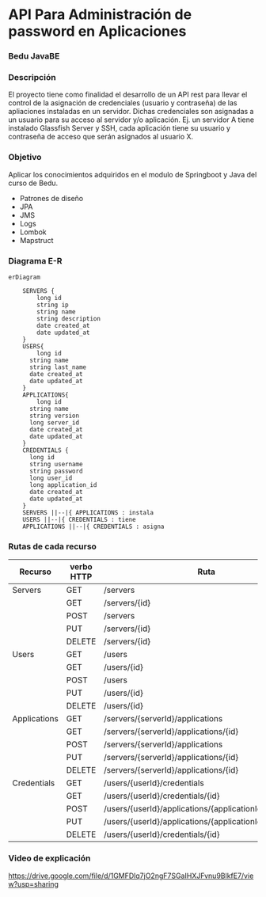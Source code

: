 # API Para Administración de password en Aplicaciones
### Bedu JavaBE
### Descripción
El proyecto tiene como finalidad el desarrollo de un API rest para llevar el control de la asignación de credenciales (usuario y contraseña) de las apliaciones instaladas en un servidor. Dichas credenciales son asignadas a un usuario para su acceso al servidor y/o aplicación. Ej. un servidor A tiene instalado Glassfish Server y SSH, cada aplicación tiene su usuario y contraseña de acceso que serán asignados al usuario X.

### Objetivo
Aplicar los conocimientos adquiridos en el modulo de Springboot  y Java del curso de Bedu.

 - Patrones de diseño
 - JPA
 - JMS
 - Logs
 - Lombok
 - Mapstruct

### Diagrama E-R
```mermaid
erDiagram
    
    SERVERS {
        long id
        string ip
        string name
        string description
        date created_at
        date updated_at
    }
    USERS{
	    long id
      string name
      string last_name
      date created_at
      date updated_at
    }
    APPLICATIONS{
	    long id
      string name
      string version
      long server_id
      date created_at
      date updated_at
    }
    CREDENTIALS {
      long id
      string username
      string password
      long user_id
      long application_id
      date created_at
      date updated_at
    }
    SERVERS ||--|{ APPLICATIONS : instala
    USERS ||--|{ CREDENTIALS : tiene
    APPLICATIONS ||--|{ CREDENTIALS : asigna
```

### Rutas de cada recurso
| Recurso |verbo HTTP  |	Ruta |
|--|--|--|
| Servers |  GET| /servers |
|  |GET  | /servers/{id} |
|  |POST | /servers |
|  |PUT  |/servers/{id}  |
|  |DELETE  | /servers/{id} |
| Users | GET |/users  |
|  |GET  | /users/{id} |
|  |POST | /users |
|  |PUT  | /users/{id} |
|  |DELETE  | /users/{id} |
| Applications | GET  | /servers/{serverId}/applications |
|  |GET  | /servers/{serverId}/applications/{id} |
|  |POST | /servers/{serverId}/applications |
|  |PUT  | /servers/{serverId}/applications/{id} |
|  |DELETE  | /servers/{serverId}/applications/{id} |
| Credentials | GET | /users/{userId}/credentials |
|  |GET  | /users/{userId}/credentials/{id} |
|  |POST | /users/{userId}/applications/{applicationId}/credentials |
|  |PUT  | /users/{userId}/applications/{applicationId}/credentials |
|  |DELETE  | /users/{userId}/credentials/{id} |

### Video de explicación
https://drive.google.com/file/d/1GMFDlq7jO2ngF7SGaIHXJFvnu9BlkfE7/view?usp=sharing
